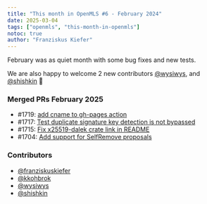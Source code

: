 ```yaml
---
title: "This month in OpenMLS #6 - February 2024"
date: 2025-03-04
tags: ["openmls", "this-month-in-openmls"]
notoc: true
author: "Franziskus Kiefer"
---
```


February was as quiet month with some bug fixes and new tests.

We are also happy to welcome 2 new contributors [@wysiwys](https://github.com/wysiwys),
and [@shishkin](https://github.com/shishkin) 🎉

### Merged PRs February 2025
* #1719: [add cname to gh-pages action](https://github.com/openmls/openmls/pull/1719)
* #1717: [Test duplicate signature key detection is not bypassed](https://github.com/openmls/openmls/pull/1717)
* #1715: [Fix x25519-dalek crate link in README](https://github.com/openmls/openmls/pull/1715)
* #1704: [Add support for SelfRemove proposals](https://github.com/openmls/openmls/pull/1704)

### Contributors
* [@franziskuskiefer](https://github.com/franziskuskiefer)
* [@kkohbrok](https://github.com/kkohbrok)
* [@wysiwys](https://github.com/wysiwys)
* [@shishkin](https://github.com/shishkin)
